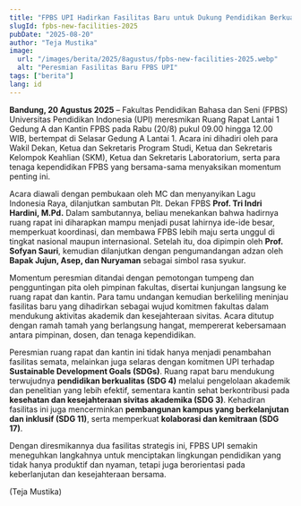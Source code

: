 ```yaml
---
title: "FPBS UPI Hadirkan Fasilitas Baru untuk Dukung Pendidikan Berkualitas dan Kesehatan Sivitas, Selaras dengan SDGs"
slugId: fpbs-new-facilities-2025
pubDate: "2025-08-20"
author: "Teja Mustika"
image:
  url: "/images/berita/2025/8agustus/fpbs-new-facilities-2025.webp"
  alt: "Peresmian Fasilitas Baru FPBS UPI"
tags: ["berita"]
lang: id
---
```


**Bandung, 20 Agustus 2025** – Fakultas Pendidikan Bahasa dan Seni (FPBS) Universitas Pendidikan Indonesia (UPI) meresmikan Ruang Rapat Lantai 1 Gedung A dan Kantin FPBS pada Rabu (20/8) pukul 09.00 hingga 12.00 WIB, bertempat di Selasar Gedung A Lantai 1. Acara ini dihadiri oleh para Wakil Dekan, Ketua dan Sekretaris Program Studi, Ketua dan Sekretaris Kelompok Keahlian (SKM), Ketua dan Sekretaris Laboratorium, serta para tenaga kependidikan FPBS yang bersama-sama menyaksikan momentum penting ini.  

Acara diawali dengan pembukaan oleh MC dan menyanyikan Lagu Indonesia Raya, dilanjutkan sambutan Plt. Dekan FPBS **Prof. Tri Indri Hardini, M.Pd.** Dalam sambutannya, beliau menekankan bahwa hadirnya ruang rapat ini diharapkan mampu menjadi pusat lahirnya ide-ide besar, memperkuat koordinasi, dan membawa FPBS lebih maju serta unggul di tingkat nasional maupun internasional. Setelah itu, doa dipimpin oleh **Prof. Sofyan Sauri**, kemudian dilanjutkan dengan pengumandangan adzan oleh **Bapak Jujun, Asep, dan Nuryaman** sebagai simbol rasa syukur.  

Momentum peresmian ditandai dengan pemotongan tumpeng dan pengguntingan pita oleh pimpinan fakultas, disertai kunjungan langsung ke ruang rapat dan kantin. Para tamu undangan kemudian berkeliling meninjau fasilitas baru yang dihadirkan sebagai wujud komitmen fakultas dalam mendukung aktivitas akademik dan kesejahteraan sivitas. Acara ditutup dengan ramah tamah yang berlangsung hangat, mempererat kebersamaan antara pimpinan, dosen, dan tenaga kependidikan.  

Peresmian ruang rapat dan kantin ini tidak hanya menjadi penambahan fasilitas semata, melainkan juga selaras dengan komitmen UPI terhadap **Sustainable Development Goals (SDGs)**. Ruang rapat baru mendukung terwujudnya **pendidikan berkualitas (SDG 4)** melalui pengelolaan akademik dan penelitian yang lebih efektif, sementara kantin sehat berkontribusi pada **kesehatan dan kesejahteraan sivitas akademika (SDG 3)**. Kehadiran fasilitas ini juga mencerminkan **pembangunan kampus yang berkelanjutan dan inklusif (SDG 11)**, serta memperkuat **kolaborasi dan kemitraan (SDG 17)**.  

Dengan diresmikannya dua fasilitas strategis ini, FPBS UPI semakin meneguhkan langkahnya untuk menciptakan lingkungan pendidikan yang tidak hanya produktif dan nyaman, tetapi juga berorientasi pada keberlanjutan dan kesejahteraan bersama.  

(Teja Mustika)  
